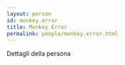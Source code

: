 ```yaml
---
layout: person
id: monkey.error
title: Monkey Error
permalink: people/monkey.error.html
---
```


Dettagli della persona